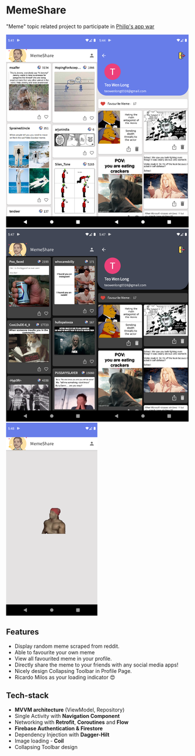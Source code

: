 # MemeShare
"Meme" topic related project to participate in [Philip's app war](https://youtu.be/NSBTAc3mL5I)

<img src="screenshot/1.png" height="528" width="250"><img src="screenshot/2.png" height="528" width="250"><img src="screenshot/3.png" height="528" width="250"><img src="screenshot/4.png" height="528" width="250"><img src="screenshot/5.png" height="528" width="250">

## Features
- Display random meme scraped from reddit. 
- Able to favourite your own meme
- View all favourited meme in your profile.
- Directly share the meme to your friends with any social media apps!
- Nicely design Collapsing Toolbar in Profile Page.
- Ricardo Milos as your loading indicator :heart_eyes:


## Tech-stack
- **MVVM architecture** (ViewModel, Repository)
- Single Activity with **Navigation Component**
- Networking with **Retrofit**, **Coroutines** and **Flow**
- **Firebase Authentication & Firestore**
- Dependency Injection with **Dagger-Hilt**
- Image loading - **Coil**
- Collapsing Toolbar design

